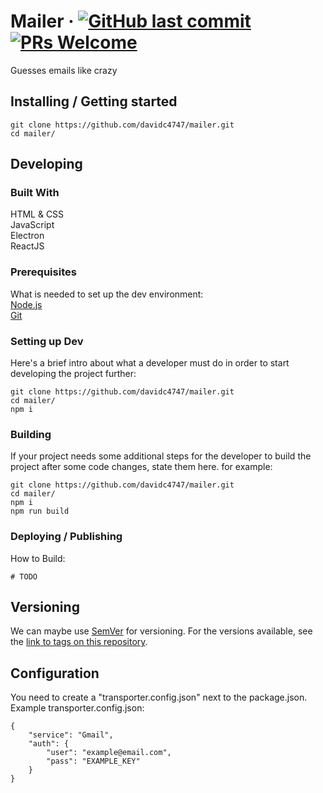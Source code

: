 # Mailer &middot; [![GitHub last commit](https://img.shields.io/github/last-commit/davidc4747/mailer.svg)](https://github.com/davidc4747/mailer) [![PRs Welcome](https://img.shields.io/badge/PRs-welcome-brightgreen.svg)](https://github.com/davidc4747/mailer/pulls)

Guesses emails like crazy

## Installing / Getting started


```shell
git clone https://github.com/davidc4747/mailer.git
cd mailer/
```

## Developing

### Built With
HTML & CSS  
JavaScript  
Electron  
ReactJS  

### Prerequisites
What is needed to set up the dev environment:  
[Node.js](https://nodejs.org/en/)  
[Git](https://git-scm.com/)  


### Setting up Dev

Here's a brief intro about what a developer must do in order to start developing
the project further:

```shell
git clone https://github.com/davidc4747/mailer.git
cd mailer/
npm i
```

### Building

If your project needs some additional steps for the developer to build the
project after some code changes, state them here. for example:

```shell
git clone https://github.com/davidc4747/mailer.git
cd mailer/
npm i
npm run build
```

### Deploying / Publishing

How to Build: 

```shell
# TODO
```

## Versioning

We can maybe use [SemVer](http://semver.org/) for versioning. For the versions available, see the [link to tags on this repository](/tags).


## Configuration

You need to create a "transporter.config.json" next to the package.json.  
Example transporter.config.json:  

```shell
{
	"service": "Gmail",
	"auth": {
		"user": "example@email.com",
		"pass": "EXAMPLE_KEY"
	}
}
```
